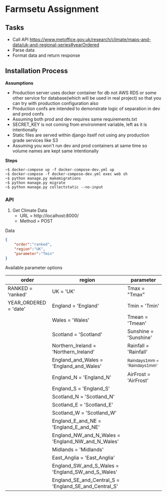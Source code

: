 # Farmsetu Assignment

## Tasks
- Call API https://www.metoffice.gov.uk/research/climate/maps-and-data/uk-and-regional-series#yearOrdered
- Parse data
- Format data and return response


## Installation Process 

**Assumptions**
- Production server uses docker container for db not AWS RDS or
  some other service for database(which will be used in real project) so that you can try with production configuration also
- Production confs are intended to demonstrate logic of separation
  in dev and prod confs
- Assuming both prod and dev requires same requirements.txt
- SECRET_KEY is not coming from environment variable, left as it is intentionally
- Static files are served within django itself not using any production grade services like S3
- Assuming you won't run dev and prod containers at same time so volume names
  are kept same intentionally


**Steps**

```shell
~$ docker-compose up -f docker-compose-dev.yml up
~$ docker-compose -f docker-compose-dev.yml exec web sh
~$ python manage.py makemigrations
~$ python manage.py migrate
~$ python manage.py collectstatic --no-input

```

### API

1. Get Climate Data
   - URL = http://localhost:8000/
   - Method = POST

Data

```json
{
    "order":"ranked",
    "region":"UK",
    "parameter":"Tmin"
}
```

Available parameter options

<div style="font-size:10px;">

| order                |   region                                             |   parameter                |
| ---------------------| ---------------------------------------------------- |----------------------------|
| RANKED = 'ranked'    | UK = 'UK'                                            | Tmax = "Tmax"              |
| YEAR_ORDERED = 'date'| England = 'England'                                  | Tmin = 'Tmin'              |
|                      | Wales = 'Wales'                                      | Tmean = 'Tmean'            |
|                      | Scotland = 'Scotland'                                | Sunshine = 'Sunshine'      |
|                      | Northern_Ireland = 'Northern_Ireland'                | Rainfall = 'Rainfall'      |
|                      | England_and_Wales = 'England_and_Wales'              | <sub>Raindays1mm = 'Raindays1mm' </sub>|
|                      | England_N = 'England_N'                              | AirFrost = 'AirFrost'      |
|                      | England_S = 'England_S'                              |
|                      | Scotland_N = 'Scotland_N'                            |
|                      | Scotland_E = 'Scotland_E'                            |
|                      | Scotland_W = 'Scotland_W'                            |
|                      | England_E_and_NE = 'England_E_and_NE'                |
|                      | England_NW_and_N_Wales = 'England_NW_and_N_Wales'    |
|                      | Midlands = 'Midlands'                                |
|                      | East_Anglia = 'East_Anglia'                          |
|                      | England_SW_and_S_Wales = 'England_SW_and_S_Wales'    |
|                      | England_SE_and_Central_S = 'England_SE_and_Central_S'|

</div>
